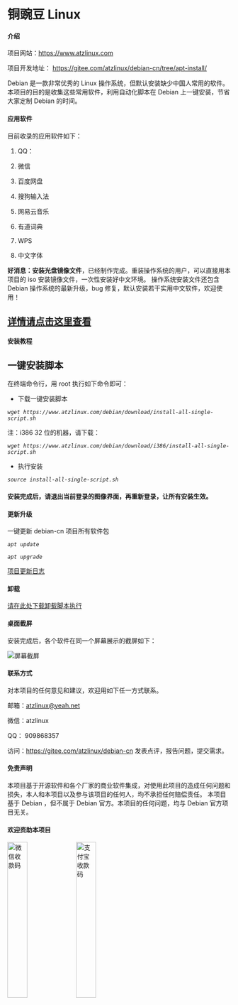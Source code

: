 # 铜豌豆 Linux

#### 介绍
项目网站：https://www.atzlinux.com

项目开发地址：
https://gitee.com/atzlinux/debian-cn/tree/apt-install/

Debian 是一款非常优秀的 Linux 操作系统，但默认安装缺少中国人常用的软件。
本项目的目的是收集这些常用软件，利用自动化脚本在 Debian 上一键安装，节省大家定制 Debian 的时间。

#### 应用软件

目前收录的应用软件如下：

1) QQ：

2) 微信

3) 百度网盘

4) 搜狗输入法

5) 网易云音乐

6) 有道词典

7) WPS

8) 中文字体

<p>
<b>好消息：安装光盘镜像文件</b>，已经制作完成。重装操作系统的用户，可以直接用本项目的 iso 安装镜像文件，一次性安装好中文环境。
操作系统安装文件还包含 Debian 操作系统的最新升级，bug 修复，默认安装若干实用中文软件，欢迎使用！
</p>
<h2>
<a href="https://www.atzlinux.com" >
详情请点击这里查看</a></h2>

#### 安装教程

## 一键安装脚本
在终端命令行，用 root 执行如下命令即可：

* 下载一键安装脚本

*`
wget https://www.atzlinux.com/debian/download/install-all-single-script.sh
`*

注：i386 32 位的机器，请下载：

*`
wget https://www.atzlinux.com/debian/download/i386/install-all-single-script.sh
`*

* 执行安装

*`
source install-all-single-script.sh
`*

#### 安装完成后，请退出当前登录的图像界面，再重新登录，让所有安装生效。

#### 更新升级

一键更新 debian-cn 项目所有软件包

*`
apt update
`*

*`
apt upgrade
`*

<a href="https://www.atzlinux.com/debian/download/changelog.txt" target="_blank">
项目更新日志</a>


#### 卸载
<a href="https://gitee.com/atzlinux/debian-cn/blob/apt-install/uninstall-all-apt.sh" target="_blank">
请在此处下载卸载脚本执行</a>


#### 桌面截屏

安装完成后，各个软件在同一个屏幕展示的截屏如下：

<img  class="img-fluid" src="https://cdn.atzlinux.com/debian/img/jieping.png" alt="屏幕截屏">

#### 联系方式

对本项目的任何意见和建议，欢迎用如下任一方式联系。

邮箱：atzlinux@yeah.net

微信：atzlinux

QQ：  909868357

访问：https://gitee.com/atzlinux/debian-cn  发表点评，报告问题，提交需求。

#### 免责声明
本项目基于开源软件和各个厂家的商业软件集成，对使用此项目的造成任何问题和损失，本人和本项目以及参与该项目的任何人，均不承担任何赔偿责任。
本项目基于 Debian ，但不属于 Debian 官方。本项目的任何问题，均与 Debian 官方项目无关。

#### 欢迎资助本项目
<img src="https://www.atzlinux.com/debian/img/wechat-pay.jpg" alt="微信收款码" width="30%">
<img src="https://www.atzlinux.com/debian/img/ali-pay.jpg" alt="支付宝收款码" width="30%">
